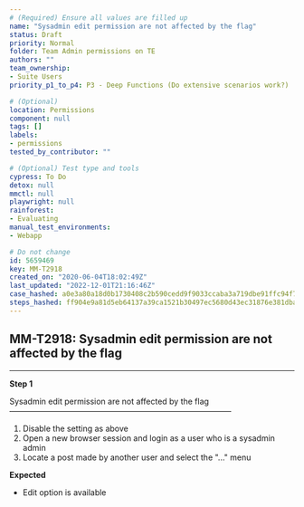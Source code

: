 ```yaml
---
# (Required) Ensure all values are filled up
name: "Sysadmin edit permission are not affected by the flag"
status: Draft
priority: Normal
folder: Team Admin permissions on TE
authors: ""
team_ownership: 
- Suite Users
priority_p1_to_p4: P3 - Deep Functions (Do extensive scenarios work?)

# (Optional)
location: Permissions
component: null
tags: []
labels: 
- permissions
tested_by_contributor: ""

# (Optional) Test type and tools
cypress: To Do
detox: null
mmctl: null
playwright: null
rainforest: 
- Evaluating
manual_test_environments: 
- Webapp

# Do not change
id: 5659469
key: MM-T2918
created_on: "2020-06-04T18:02:49Z"
last_updated: "2022-12-01T21:16:46Z"
case_hashed: a0e3a80a18d0b1730408c2b590cedd9f9033ccaba3a719dbe91ffc94f7d376491d86924d72205e5f5aa1b1566ed9e42c
steps_hashed: ff904e9a81d5eb64137a39ca1521b30497ec5680d43ec31876e381dba729ce00083245700bed227a9e221770abfc2088
---
```


<!-- (Auto-generated) Based on frontmatter's "key" and "name" -->

## MM-T2918: Sysadmin edit permission are not affected by the flag

---

**Step 1**

Sysadmin edit permission are not affected by the flag\
————————————————————————————

1. Disable the setting as above
2. Open a new browser session and login as a user who is a sysadmin admin
3. Locate a post made by another user and select the "..." menu

**Expected**

- Edit option is available
